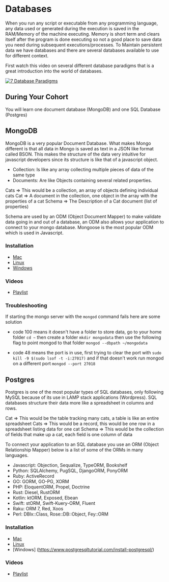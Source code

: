 # Databases

When you run any script or executable from any programming language, any data used or generated during the execution is saved in the RAM/Memory of the machine executing. Memory is short term and clears itself after the program is done executing so not a good place to save data you need during subsequent executions/processes. To Maintain persistent data we have databases and there are several databases available to use for different context.

First watch this video on several different database paradigms that is a great introduction into the world of databases.

[![7 Database Paradigms](http://img.youtube.com/vi/W2Z7fbCLSTw/0.jpg)](http://www.youtube.com/watch?v=W2Z7fbCLSTw "7 Database Paradigms")

## During Your Cohort

You will learn one document database (MongoDB) and one SQL Database (Postgres)

## MongoDB

MongoDB is a very popular Document Database. What makes Mongo different is that all data in Mongo is saved as text in a JSON like format called BSON. This makes the structure of the data very intuitive for javascript developers since its structure is like that of a javascript object.

- Collection: Is like any array collecting multiple pieces of data of the same type
- Documents: Are like Objects containing several related properties.

Cats => This would be a collection, an array of objects defining individual cats
Cat => A document in the collection, one object in the array with the properties of a cat
Schema => The Description of a Cat document (list of properties)

Schema are used by an ODM (Object Document Mapper) to make validate data going in and out of a database, an ODM also allows your application to connect to your mongo database. Mongoose is the most popular ODM which is used in Javascript.

### Installation

- [Mac](https://treehouse.github.io/installation-guides/mac/mongo-mac.html)
- [Linux](https://linuxhint.com/install_mongodb_ubuntu_20_04/)
- [Windows](https://medium.com/@LondonAppBrewery/how-to-download-install-mongodb-on-windows-4ee4b3493514)

### Videos

- [Playlist](https://www.youtube.com/playlist?list=PLY6oTPmKnKbaSCVF-Imd1hkQJvl8iLrV3)

### Troubleshooting

If starting the mongo server with the ```mongod``` command fails here are some solution

- code 100 means it doesn't have a folder to store data, go to your home folder ```cd ~``` then create a folder ```mkdir mongodata``` then use the following flag to point mongod to that folder ```mongod --dbpath ~/mongodata```

- code 48 means the port is in use, first trying to clear the port with ```sudo kill -9 $(sudo lsof -t -i:27017)``` and if that doesn't work run mongod on a different port ```mongod --port 27018```


## Postgres

Postgres is one of the most popular types of SQL databases, only following MySQL because of its use in LAMP stack applications (Wordpress). SQL databases structure their data more like a spreadsheet in columns and rows.

Cat => This would be the table tracking many cats, a table is like an entire spreadsheet
Cats => This would be a record, this would be one row in a spreadsheet listing data for one cat
Schema => This would be the collection of fields that make up a cat, each field is one column of data

To connect your application to an SQL database you use an ORM (Object Relationship Mapper) below is a list of some of the ORMs in many languages.

- Javascript: Objection, Sequalize, TypeORM, Bookshelf
- Python: SQLAlchemy, PugSQL, DjangoORM, PonyORM
- Ruby: ActiveRecord
- GO: GORM, GO-PG, XORM
- PHP: EloquentORM, Propel, Doctrine
- Rust: Diesel, RustORM
- Kotlin: ktORM, Exposed, Ebean
- Swift: stORM, Swift-Kuery-ORM, Fluent
- Raku: ORM 7, Red, Xoos
- Perl: DBlx::Class, Rose::DB::Object, Fey::ORM

### Installation

- [Mac](https://postgresapp.com/)
- [Linux](https://www.digitalocean.com/community/tutorials/how-to-install-postgresql-on-ubuntu-20-04-quickstart)
- [Windows] (https://www.postgresqltutorial.com/install-postgresql/)

### Videos

- [Playlist](https://www.youtube.com/playlist?list=PLY6oTPmKnKbYC24jbJwOmekvsraIV8Gv7)
